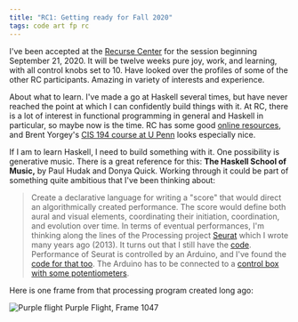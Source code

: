 ```yaml
---
title: "RC1: Getting ready for Fall 2020"
tags: code art fp rc
---
```


I've been accepted at the [Recurse Center](https://recurse.com)
for the session beginning September 21, 2020.
It will be twelve weeks pure joy, work, and learning, with
all control knobs set to 10. Have looked over the profiles
of some of the other RC participants.  Amazing in variety of interests and experience.


About what to learn.  I've made a go at Haskell several times, but have never
reached the point at which I can confidently build things
with it.  At RC, there is a lot of interest in functional
programming in general and Haskell in particular, so maybe now is the time.
RC has some good [online resources](https://github.com/recursecenter/wiki/wiki/Haskell-Resources), and
Brent Yorgey's [CIS 194 course at U Penn](https://www.seas.upenn.edu/~cis194/spring13/lectures.html)
looks especially nice.

If I am to learn Haskell, I need to build something with it.  One possibility is
generative music.  There is a great reference for this:
**The Haskell School of Music,**  by Paul Hudak and Donya Quick. Working through it
could be part of something quite ambitious
that I've been thinking about:

> Create a declarative language for writing a "score" that would direct an
algorithmically created performance.  The score would define both aural and
visual elements, coordinating their initiation, coordination, and evolution
over time.  In terms of eventual performances, I'm thinking along the
lines of the Processing project
[Seurat](https://wordpress.com/view/square-the-circle.com)
which I wrote many years ago (2013).  It turns out that I still have the
[code](https://github.com/jxxcarlson/Processing/tree/master/seurat).
Performance of Seurat is controlled by an Arduino, and I've found the
[code for that too](https://github.com/jxxcarlson/Processing/tree/master/Sensors).
The Arduino has to be connected to a
[control box with some potentiometers](https://square-the-circle.com/2013/05/02/seurat-square/).

Here is one frame from that processing program created long ago:

![Purple flight](http://noteimages.s3.amazonaws.com/jim_images/purpleFlight2.png)
Purple Flight, Frame 1047
